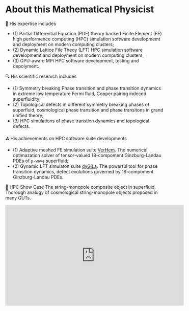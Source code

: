 # About this Mathematical Physicist
🔭 His expertise includes 
- (1) Partial Differential Equation (PDE) theory backed Finite Element (FE) high performence computing (HPC) simulation software developmemt and deployment on modern computing clusters;
- (2) Dynamic Lattice File Theoy (LFT) HPC simulation software developmemt and deployment on modern computing clusters;
- (3) GPU-aware MPI HPC software development, testing and depolyment.

🔍 His scientific research includes
- (1) Symmetry breaking Phase transition and phase transition dynamics in extreme low temperature Fermi fluid, Copper pairing indeced superfluidity;
- (2) Topological defects in different symmetry breaking phases of superfluid, cosmological phase transition and phase transitons in grand unified theory;
- (3) HPC simulations of phase transtion dynamics and topological defects.

⛳ His achievements on HPC software suite developments
- (1) Adaptive meshed FE simulation suite [VerHem](https://verhem.github.io). The numerical optimazation solver of tensor-valued 18-compoment Ginzburg-Landau PDEs of `p-wave` superfluid;
- (2) Gynamic LFT simulaton suite [dyGiLa](https://dygila.github.io/). The powerful tool for phase transition dynamics, defect evolutions governed by 18-compoment Ginzburg-Landau PDEs.

🤠 HPC Show Case
The string-monopole composite object in superfluid. Thorough analogy of cosmological string-monopole objects proposed in many GUTs.

<iframe width="560" height="315" src="https://www.youtube.com/embed/gaHUai2RmUU?si=2Ijg45A5rhx9HpCP" frameborder="0"> </iframe>


<!--
**timohyva/timohyva** is a ✨ _special_ ✨ repository because its `README.md` (this file) appears on your GitHub profile.

Here are some ideas to get you started:

- 🔭 I’m currently working on ...
- 🌱 I’m currently learning ...
- 👯 I’m looking to collaborate on ...
- 🤔 I’m looking for help with ...
- 💬 Ask me about ...
- 📫 How to reach me: ...
- 😄 Pronouns: ...
- ⚡ Fun fact: ...
-->
